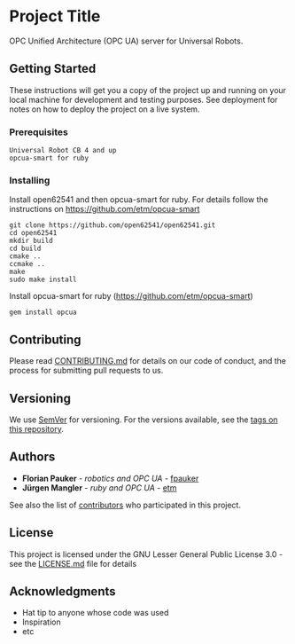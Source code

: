# Project Title

OPC Unified Architecture (OPC UA) server for Universal Robots.

## Getting Started

These instructions will get you a copy of the project up and running on your local machine for development and testing purposes. See deployment for notes on how to deploy the project on a live system.

### Prerequisites


```
Universal Robot CB 4 and up
opcua-smart for ruby
```

### Installing

Install open62541 and then opcua-smart for ruby. For details follow the instructions on https://github.com/etm/opcua-smart 
```
git clone https://github.com/open62541/open62541.git
cd open62541
mkdir build
cd build
cmake ..
ccmake ..
make
sudo make install

```

Install opcua-smart for ruby (https://github.com/etm/opcua-smart)
```
gem install opcua
```

## Contributing

Please read [CONTRIBUTING.md](https://gist.github.com/PurpleBooth/b24679402957c63ec426) for details on our code of conduct, and the process for submitting pull requests to us.

## Versioning

We use [SemVer](http://semver.org/) for versioning. For the versions available, see the [tags on this repository](https://github.com/your/project/tags). 

## Authors

* **Florian Pauker** - *robotics and OPC UA* - [fpauker](https://github.com/fpauker)
* **Jürgen Mangler** - *ruby and OPC UA* - [etm](https://github.com/etm)

See also the list of [contributors](https://github.com/your/project/contributors) who participated in this project.

## License

This project is licensed under the GNU Lesser General Public License 3.0 - see the [LICENSE.md](LICENSE.md) file for details

## Acknowledgments

* Hat tip to anyone whose code was used
* Inspiration
* etc
